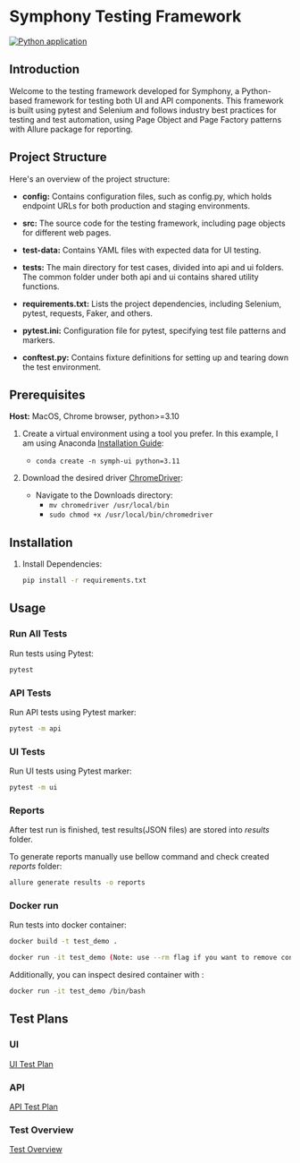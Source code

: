 # Symphony Testing Framework
[![Python application](https://github.com/vukobrat/ui-api-test/actions/workflows/python-app.yml/badge.svg)](https://github.com/vukobrat/ui-api-test/actions/workflows/python-app.yml)
## Introduction

Welcome to the testing framework developed for Symphony, 
a Python-based framework for testing both UI and API components. 
This framework is built using pytest and Selenium and follows industry best practices for testing and test automation, using
Page Object and Page Factory patterns with Allure package for reporting.


## Project Structure
Here's an overview of the project structure:

- **config:** Contains configuration files, such as config.py, which holds endpoint URLs for both production and staging environments.

- **src:** The source code for the testing framework, including page objects for different web pages.

- **test-data:** Contains YAML files with expected data for UI testing.

- **tests:** The main directory for test cases, divided into api and ui folders. The common folder under both api and ui contains shared utility functions.

- **requirements.txt:** Lists the project dependencies, including Selenium, pytest, requests, Faker, and others.

- **pytest.ini:** Configuration file for pytest, specifying test file patterns and markers.

- **conftest.py:** Contains fixture definitions for setting up and tearing down the test environment.


## Prerequisites
**Host:** MacOS, Chrome browser, python>=3.10

1. Create a virtual environment using a tool you prefer. In this example, I am using Anaconda [Installation Guide](https://docs.conda.io/projects/conda/en/latest/user-guide/install/macos.html):
   - `conda create -n symph-ui python=3.11`

2. Download the desired driver [ChromeDriver](https://googlechromelabs.github.io/chrome-for-testing/):
   - Navigate to the Downloads directory:
      - `mv chromedriver /usr/local/bin`
      - `sudo chmod +x /usr/local/bin/chromedriver`



## Installation

1. Install Dependencies:
    ```bash
    pip install -r requirements.txt
    ```

## Usage
### Run All Tests

Run tests using Pytest:

```bash
pytest
```

### API Tests

Run API tests using Pytest marker:

```bash
pytest -m api
```

### UI Tests

Run UI tests using Pytest marker:

```bash
pytest -m ui
```

### Reports

After test run is finished, test results(JSON files) are stored into
*results* folder. 

To generate reports manually use bellow command and check 
created *reports* folder:

```bash
allure generate results -o reports 
```

### Docker run

Run tests into docker container:

```bash
docker build -t test_demo .
``` 
```bash
docker run -it test_demo (Note: use --rm flag if you want to remove container automatically after tests are finished)
```

Additionally, you can inspect desired container with :
```bash
docker run -it test_demo /bin/bash
``` 

## Test Plans
### UI
[UI Test Plan](https://belgradesurf.atlassian.net/wiki/external/YjI3NjcwOWZhY2U0NDYyZDhhZDY0MjBmYjJjMmI0NWI)

### API
[API Test Plan](https://belgradesurf.atlassian.net/wiki/external/ZDRhMjMyMGE5MTZlNDY1ZTk5NjAyMzQ4ODYxOGEzNDg)
### Test Overview
[Test Overview](https://belgradesurf.atlassian.net/wiki/external/NTE0MTUyN2U2NzVmNDZkNmJkMzNmMjBiNGNiNzI3NWQ)

